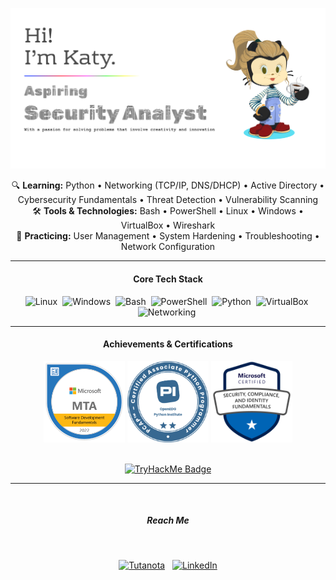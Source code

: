 ![Header](Assets/images/githubBanner.png)
<!-- Current Focus / Learning -->
<p align="center">
  🔍 <strong>Learning:</strong> Python • Networking (TCP/IP, DNS/DHCP) • Active Directory • Cybersecurity Fundamentals • Threat Detection • Vulnerability Scanning<br>
  🛠️ <strong>Tools & Technologies:</strong> Bash • PowerShell • Linux • Windows • VirtualBox • Wireshark<br>
  🔧 <strong>Practicing:</strong> User Management • System Hardening • Troubleshooting • Network Configuration
</p>

---

<h4 align="center">Core Tech Stack</h4>
<p align="center">
  <img src="https://img.shields.io/badge/Linux-FCC624?style=for-the-badge&logo=linux&logoColor=black" alt="Linux" height="28"/> 
  <img src="https://img.shields.io/badge/Windows-0078D6?style=for-the-badge&logo=windows&logoColor=white" alt="Windows" height="28"/> 
  <img src="https://img.shields.io/badge/Bash-%234EAA25.svg?style=for-the-badge&logo=gnu-bash&logoColor=white" alt="Bash" height="28"/> 
  <img src="https://img.shields.io/badge/PowerShell-%235391FE.svg?style=for-the-badge&logo=powershell&logoColor=white" alt="PowerShell" height="28"/> 
  <img src="https://img.shields.io/badge/Python-3776AB?style=for-the-badge&logo=python&logoColor=white" alt="Python" height="30"/> 
  <img src="https://img.shields.io/badge/VirtualBox-2D6E9C?style=for-the-badge&logo=virtualbox&logoColor=white" alt="VirtualBox" height="30"/> 
  <img src="https://img.shields.io/badge/Networking-007ACC?style=for-the-badge" alt="Networking" height="30"/> 
  <!-- Add any others here -->
</p>

--- 

<h4 align="center">Achievements & Certifications</h4>

<p align="center">
<img src="Assets/images/mtaLogo.png" alt="MTA 98-361 Cert" width="130"/> <img src="Assets/images/pcapLogo.png" alt="PCAP Cert" width="130"/> <img src="Assets/images/sc900.png" alt="SC900 Cert" width="130"/>
</p>

<br /> 

<div align="center">
  <a href="https://tryhackme.com/p/katyfa"> <!-- Keep the link -->
    <img src="https://tryhackme-badges.s3.amazonaws.com/katyfa.png" alt="TryHackMe Badge"/>
  </a>
</div>

---
<br />

<!-- GitHub Stats Section 
<h4 align="center">My GitHub Activity</h4>
<p>
  <a href="https://github.com/KatyFrancesA">
    <img align="center" src="https://github-readme-stats.vercel.app/api?username=KatyFrancesA&show_icons=true&theme=radical&rank_icon=github&count_private=true" alt="Katy's GitHub stats" />
  </a>
  <br/> <!-- Optional: Add a line break if you want the language card below
  <a href="https://github.com/KatyFrancesA">
    <!-- Consider layout=compact for less space
    <img align="center" src="https://github-readme-stats.vercel.app/api/top-langs/?username=KatyFrancesA&layout=compact&theme=radical&langs_count=8" alt="Top Langs" />
  </a> 

  <br />
  <br />

<p align="center"> <img src="https://komarev.com/ghpvc/?username=KatyFrancesA&color=blueviolet" alt="Profile Views"/> </p> 

---- -->

<h5 align="center">Reach Me</h5>

<br />

<p align="center">
  <a href="mailto:@tutamail.com"><img src="https://img.shields.io/badge/Tutanota-840010?style=for-the-badge&logo=Tutanota&logoColor=white" alt="Tutanota"></a>
  <span>&nbsp;</span>
  <a href="https://www.linkedin.com/in//"><img src="https://img.shields.io/badge/linkedin-%230077B5.svg?style=for-the-badge&logo=linkedin&logoColor=white" alt="LinkedIn"></a>
</p>

<!---
KatyFrancesA/KatyFrancesA is a ✨ special ✨ repository because its `README.md` (this file) appears on your GitHub profile.
You can click the Preview link to take a look at your changes.
--->

